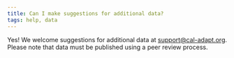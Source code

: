 ```yaml
---
title: Can I make suggestions for additional data?
tags: help, data
---
```


Yes! We welcome suggestions for additional data at support@cal-adapt.org. Please note that data must be published using a peer review process.